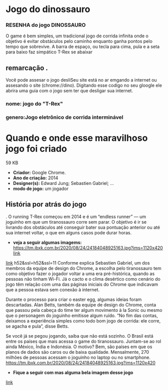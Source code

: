 # Jogo do dinossauro #                                                                                                                                                                          
### RESENHA do jogo DINOSSAURO
O game é bem simples, um tradicional jogo de corrida infinita onde o objetivo é evitar obstáculos pelo caminho enquanto ganha pontos pelo tempo que sobrevive. A barra de espaço, ou tecla para cima, pula e a seta para baixo faz simpático T-Rex se abaixar 

## 

##   remarcação .

Você pode assesar o jogo desliSeu site está no ar emgando a internet ou assesando o site (chrome://dino).
Digitando esse codigo no seu gloogle ele abrira uma guia com o jogo sem ter que desligar sua internet.





### nome: jogo do "T-Rex"
### genero:Jogo eletrônico de corrida interminável
# Quando e onde esse maravilhoso jogo foi criado
59 KB
- **Criador:** Google Chrome.
- **Ano de criaçâo:** 2014 
- **Designer(s):** Edward Jung; Sebastien Gabriel; ...
- **modo de jogo:** um jogador    
## História por atrás do jogo 
.
O running T-Rex começou em 2014 e é um “endless runner” — um joguinho em que um tiranossauro corre sem parar. O objetivo é ir se livrando dos obstáculos até conseguir bater sua pontuação anterior ou até sua internet voltar, o que em alguns casos pode durar horas.
- **veja a seguir algumas imagems:**
https://tm.ibxk.com.br/2020/08/24/24184048925163.jpg?ims=1120x420
[link](https://i0.wp.com/gizmodo.uol.com.br/wp-content/blogs.dir/8/files/2018/09/dino-chrome.gif?resize=480%2C152&ssl=1)

[link](https://s2.glbimg.com/LF5DAbEFQPLYV82fqwgeA2HDoJU=/0x0:695x390/984x0/smart/filters:strip_icc()/i.s3.glbimg.com/v1/AUTH_08fbf48bc0524877943fe86e43087e7a/internal_photos/bs/2019/j./B/fEjkqCTlA0BMFLzSq8Bg/como-jogar-jogo-dinossauro-google-online-tutorial.jpg) 
h52&ssl=h52&ssl=11
Conforme explica Sebastien Gabriel, um dos membros da equipe de design do Chrome, a escolha pelo tiranossauro tem como objetivo fazer o jogador voltar a uma era pré-histórica, quando as pessoas não tinham Wi-Fi. Já o cacto e o clima desértico como cenário do jogo têm relação com uma das páginas iniciais do Chrome que indicavam que a pessoa estava sem conexão à internet.

Durante o processo para criar o easter egg, algumas ideias foram descartadas. Alan Betts, também da equipe de design do Chrome, conta que passou pela cabeça do time ter algum movimento à la Sonic ou mesmo que o personagem do joguinho emitisse algum ruído. “No fim das contas, deixamos a experiência simples como todo bom jogo de corrida: ele corre, se agacha e pula”, disse Betts.

Se você já se pegou jogando, saiba que não está sozinho. O Brasil está entre os países que mais acessa o game do tiranossauro. Juntam-se ao rol ainda México, Índia e Indonésia. O motivo? Bem, são países em que os planos de dados são caros ou de baixa qualidade. Mensalmente, 270 milhões de pessoas acessam o joguinho no laptop ou no smartphone.
https://tm.ibxk.com.br/2020/08/24/24184048925163.jpg?ims=1120x420
- **Fique a seguir com mas alguma bela imagem desse jogo**

[link](https://tm.ibxk.com.br/2020/08/24/24184048925163.jpg?ims=1120x420)

